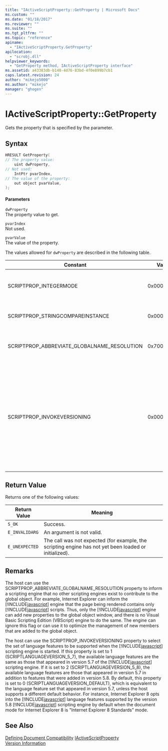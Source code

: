 ```yaml
---
title: "IActiveScriptProperty::GetProperty | Microsoft Docs"
ms.custom: ""
ms.date: "01/18/2017"
ms.reviewer: ""
ms.suite: ""
ms.tgt_pltfrm: ""
ms.topic: "reference"
apiname: 
  - "IActiveScriptProperty.GetProperty"
apilocation: 
  - "scrobj.dll"
helpviewer_keywords: 
  - "GetProperty method, IActiveScriptProperty interface"
ms.assetid: a43383db-b148-4d76-83bd-4f0e899b7cb1
caps.latest.revision: 24
author: "mikejo5000"
ms.author: "mikejo"
manager: "ghogen"
---
```

# IActiveScriptProperty::GetProperty
Gets the property that is specified by the parameter.  
  
## Syntax  
  
```cpp
HRESULT GetProperty(  
// The property value:  
    uint dwProperty,    
// Not used:  
    IntPtr pvarIndex,    
// The value of the property:   
    out object pvarValue,    
);  
```  
  
#### Parameters  
 `dwProperty`  
 The property value to get.  
  
 `pvarIndex`  
 Not used.  
  
 `pvarValue`  
 The value of the property.  
  
 The values allowed for `dwProperty` are described in the following table.  
  
|Constant|Value|Meaning|  
|--------------|-----------|-------------|  
|SCRIPTPROP_INTEGERMODE|0x00003000|Forces the scripting engine to divide in integer mode instead of floating point mode.|  
|SCRIPTPROP_STRINGCOMPAREINSTANCE|0x00003001|Allows the string compare function of the scripting engine to be replaced.|  
|SCRIPTPROP_ABBREVIATE_GLOBALNAME_RESOLUTION|0x70000002|Informs the scripting engine that no other scripting engines exist to contribute to the global object.|  
|SCRIPTPROP_INVOKEVERSIONING|0x00004000|Forces the [!INCLUDE[javascript](../../javascript/includes/javascript-md.md)] scripting engine to select a set of language features to be supported. The default set of language features supported by the [!INCLUDE[javascript](../../javascript/includes/javascript-md.md)] scripting engine is equivalent to the language feature set that appeared in version 5.7 of the [!INCLUDE[javascript](../../javascript/includes/javascript-md.md)] scripting engine.|  
  
## Return Value  
 Returns one of the following values:  
  
|Return Value|Meaning|  
|------------------|-------------|  
|`S_OK`|Success.|  
|`E_INVALIDARG`|An argument is not valid.|  
|`E_UNEXPECTED`|The call was not expected (for example, the scripting engine has not yet been loaded or initialized).|  
  
## Remarks  
 The host can use the SCRIPTPROP_ABBREVIATE_GLOBALNAME_RESOLUTION property to inform a scripting engine that no other scripting engines exist to contribute to the global object. For example, Internet Explorer can inform the [!INCLUDE[javascript](../../javascript/includes/javascript-md.md)] engine that the page being rendered contains only [!INCLUDE[javascript](../../javascript/includes/javascript-md.md)] scripts. Thus, only the [!INCLUDE[javascript](../../javascript/includes/javascript-md.md)] engine can add new properties to the global object window, and there is no Visual Basic Scripting Edition (VBScript) engine to do the same. The engine can ignore this flag or can use it to optimize the management of new members that are added to the global object.  
  
 The host can use the SCRIPTPROP_INVOKEVERSIONING property to select the set of language features to be supported when the [!INCLUDE[javascript](../../javascript/includes/javascript-md.md)] scripting engine is started. If this property is set to 1 (SCRIPTLANGUAGEVERSION_5_7), the available language features are the same as those that appeared in version 5.7 of the [!INCLUDE[javascript](../../javascript/includes/javascript-md.md)] scripting engine. If it is set to 2 (SCRIPTLANGUAGEVERSION_5_8), the available language features are those that appeared in version 5.7 in addition to features that were added in version 5.8. By default, this property is set to 0 (SCRIPTLANGUAGEVERSION_DEFAULT), which is equivalent to the language feature set that appeared in version 5.7, unless the host supports a different default behavior. For instance, Internet Explorer 8 opts into the [!INCLUDE[javascript](../../javascript/includes/javascript-md.md)] language features supported by the version 5.8 [!INCLUDE[javascript](../../javascript/includes/javascript-md.md)] scripting engine by default when the document mode for Internet Explorer 8 is "Internet Explorer 8 Standards" mode.  
  
## See Also  
 [Defining Document Compatibility](https://docs.microsoft.com/previous-versions/windows/internet-explorer/ie-developer/compatibility/cc288325(v=vs.85))   
 [IActiveScriptProperty](../../winscript/reference/iactivescriptproperty.md)   
 [Version Information](../../javascript/reference/javascript-version-information.md)